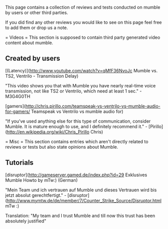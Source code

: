 This page contains a collection of reviews and tests conducted on mumble by users or other third parties.

If you did find any other reviews you would like to see on this page feel free to add them or drop us a note.

= Videos =
This section is supposed to contain third party generated video content about mumble.
## Created by users 
 [(Latency)](http://www.youtube.com/watch?v=qMfF36NvoJc Mumble vs. TS2, Ventrilo - Transmission Delay)

"This video shows you that with Mumble you have nearly real-time voice transmission, not like TS2 or Ventrilo, which need at least 1 sec." - M3G4G0TH


 [gamers](http://chris.pirillo.com/teamspeak-vs-ventrilo-vs-mumble-audio-for-gamers/ Teamspeak vs Ventrilo vs mumble audio for)

"If you’ve used anything else for this type of communication, consider Mumble. It is mature enough to use, and I definitely recommend it." -  [Pirillo](http://en.wikipedia.org/wiki/Chris_Pirillo Chris)

= Misc =
This section contains entries which aren't directly related to reviews or tests but also state opinions about Mumble.
## Tutorials 
 [disruptor](http://gameserver.gamed.de/index.php?id=29 Exklusives Mumble Howto by mTw:) (German)

"Mein Team und ich vertrauen auf Mumble und dieses Vertrauen wird bis jetzt absolut gerechtfertigt." -  [disruptor](http://www.mymtw.de/de/member/7/Counter_Strike_Source/Disruptor.html mTw :)

Translation: "My team and I trust Mumble and till now this trust has been absolutely justified"



